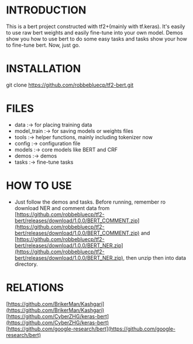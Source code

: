 # INTRODUCTION    
This is a bert project constructed with tf2+(mainly with tf.keras). It's easily to use raw bert weights and easily fine-tune into your own model.
Demos show you how to use bert to do some easy tasks and tasks show your how to fine-tune bert. Now, just go.  

# INSTALLATION  
git clone https://github.com/robbebluecp/tf2-bert.git  

# FILES  
 * data :-> for placing training data
 * model_train :-> for saving models or weights files
 * tools :-> helper functions, mainly including tokenizer now 
 * config  :-> configuration file
 * models :-> core models like BERT and CRF
 * demos :-> demos
 * tasks :-> fine-tune tasks
 

 # HOW TO USE  
 * Just follow the demos and tasks. Before running, remember ro download NER and comment data from
 [https://github.com/robbebluecp/tf2-bert/releases/download/1.0.0/BERT_COMMENT.zip](https://github.com/robbebluecp/tf2-bert/releases/download/1.0.0/BERT_COMMENT.zip)
 and [https://github.com/robbebluecp/tf2-bert/releases/download/1.0.0/BERT_NER.zip](https://github.com/robbebluecp/tf2-bert/releases/download/1.0.0/BERT_NER.zip),
 then unzip then into data directory. 
 
# RELATIONS  
[https://github.com/BrikerMan/Kashgari](https://github.com/BrikerMan/Kashgari)  
[https://github.com/CyberZHG/keras-bert](https://github.com/CyberZHG/keras-bert)  
[https://github.com/google-research/bert](https://github.com/google-research/bert)  
